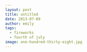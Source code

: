 ```yaml
---
layout: post
title: untitled
date: 2013-07-09
author: emily
tags:
  - fireworks
  - fourth of july
image: one-hundred-thirty-eight.jpg
---
```

